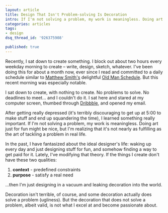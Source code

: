 ```yaml
---
layout: article
title: Design That Isn't Problem-solving Is Decoration
intro: If I'm not solving a problem, my work is meaningless. Doing art just for fun might be nice, but I'm realizing that it's not nearly as fulfilling as the art of tackling a problem in real life.
categories: articles
tags:
- design
dsq_thread_id: '926375908'

published: true
---
```


Recently, I sat down to create something. I block out about two hours every weekday morning to create – write, design, sketch, whatever. I've been doing this for about a month now, ever since I read and committed to a daily schedule similar to <a href="http://matthewsmith.cc/">Matthew Smith's</a> delightful <a href="http://notebook.squaredeye.com/post/4023548612/enter-the-dragon-the-old-man-schedule">Old Man Schedule</a>. But this recent morning was especially notable.

I sat down to create, with nothing to create. No problems to solve. No deadlines to meet… and I couldn't do it. I sat here and stared at my computer screen, thumbed through <a href="http://dribbble.com/neilrenicker">Dribbble</a>, and opened my email.

After getting really depressed (it's terribly discouraging to get up at 5:00 to make stuff and end up squandering the time), I learned something really important. If I'm not solving a problem, my work is meaningless. Doing art just for fun might be nice, but I'm realizing that it's not nearly as fulfilling as the art of tackling a problem in real life.

In the past, I have fantasized about the ideal designer's life: waking up every day and just designing stuff for fun, and somehow finding a way to get paid for it. Lately, I've modifying that theory. If the things I create don't have these two qualities:


1. **context** - predefined constraints
2. **purpose** - satisfy a real need


…then I'm just designing in a vacuum and leaking decoration into the world.

Decoration isn't terrible, of course, and some decoration actually does solve a problem (ugliness). But the decoration that does not solve a problem, albeit valid, is not what I excel at and become passionate about.
